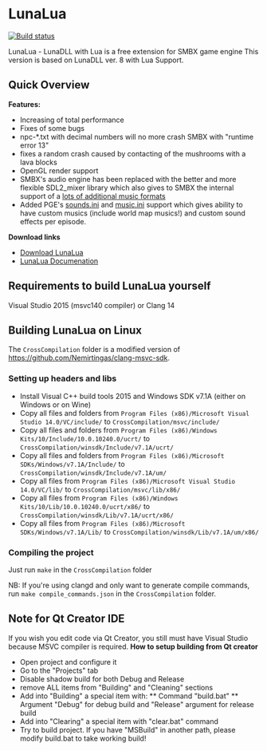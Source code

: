 LunaLua
=======
[![Build status](https://ci.appveyor.com/api/projects/status/72ttgr33ggar3x21?svg=true)](https://ci.appveyor.com/project/Wohlstand/lunadll)

LunaLua - LunaDLL with Lua is a free extension for SMBX game engine
This version is based on LunaDLL ver. 8 with Lua Support.

Quick Overview
-------

**Features:**
* Increasing of total performance
* Fixes of some bugs
 * npc-*.txt with decimal numbers will no more crash SMBX with "runtime error 13"
 * fixes a random crash caused by contacting of the mushrooms with a lava blocks
* OpenGL render support
* SMBX's audio engine has been replaced with the better and more flexible SDL2_mixer library which also gives to SMBX the internal support of a [lots of additional music formats](http://wohlsoft.ru/pgewiki/SDL2_mixer#Music_Formats)
* Added PGE's [sounds.ini](http://wohlsoft.ru/pgewiki/Game_Configuration_Pack_References#sounds.ini) and [music.ini](http://wohlsoft.ru/pgewiki/Game_Configuration_Pack_References#music.ini) support which gives ability to have custom musics (include world map musics!) and custom sound effects per episode.

**Download links**
* [Download LunaLua](http://wohlsoft.ru/LunaLua/)
* [LunaLua Documenation](http://wohlsoft.ru/pgewiki/Category:LunaLua_API)

Requirements to build LunaLua yourself
------
Visual Studio 2015 (msvc140 compiler) or Clang 14

Building LunaLua on Linux
------

The `CrossCompilation` folder is a modified version of https://github.com/Nemirtingas/clang-msvc-sdk.

### Setting up headers and libs
* Install Visual C++ build tools 2015 and Windows SDK v7.1A (either on Windows or on Wine)
* Copy all files and folders from `Program Files (x86)/Microsoft Visual Studio 14.0/VC/include/` to `CrossCompilation/msvc/include/`
* Copy all files and folders from `Program Files (x86)/Windows Kits/10/Include/10.0.10240.0/ucrt/` to `CrossCompilation/winsdk/Include/v7.1A/ucrt/`
* Copy all files and folders from `Program Files (x86)/Microsoft SDKs/Windows/v7.1A/Include/` to `CrossCompilation/winsdk/Include/v7.1A/um/`
* Copy all files from `Program Files (x86)/Microsoft Visual Studio 14.0/VC/lib/` to `CrossCompilation/msvc/lib/x86/`
* Copy all files from `Program Files (x86)/Windows Kits/10/Lib/10.0.10240.0/ucrt/x86/` to `CrossCompilation/winsdk/Lib/v7.1A/ucrt/x86/`
* Copy all files from `Program Files (x86)/Microsoft SDKs/Windows/v7.1A/Lib/` to `CrossCompilation/winsdk/Lib/v7.1A/um/x86/`

### Compiling the project
Just run `make` in the `CrossCompilation` folder

NB: If you're using clangd and only want to generate compile commands, run `make compile_commands.json` in the `CrossCompilation` folder.

Note for Qt Creator IDE
------
If you wish you edit code via Qt Creator, you still must have Visual Studio because MSVC compiler is required.
**How to setup building from Qt creator**
* Open project and configure it
* Go to the "Projects" tab
* Disable shadow build for both Debug and Release
* remove ALL items from "Building" and "Cleaning" sections
* Add into "Building" a special item with:
 ** Command "build.bat"
 ** Argument "Debug" for debug build and "Release" argument for release build
* Add into "Clearing" a special item with "clear.bat" command
* Try to build project. If you have "MSBuild" in another path, please modify build.bat to take working build!
